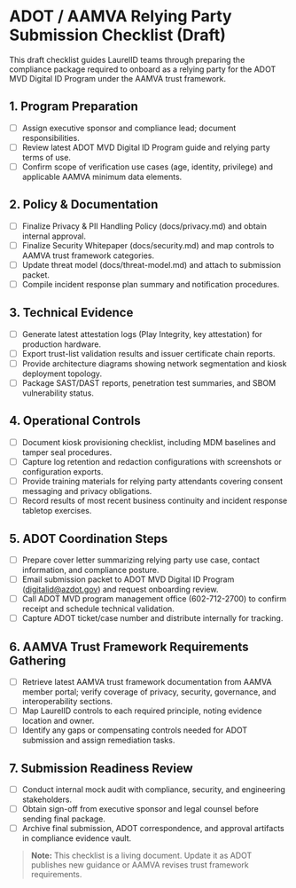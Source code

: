 # ADOT / AAMVA Relying Party Submission Checklist (Draft)

This draft checklist guides LaurelID teams through preparing the compliance package required to onboard as a relying party for the ADOT MVD Digital ID Program under the AAMVA trust framework.

## 1. Program Preparation
- [ ] Assign executive sponsor and compliance lead; document responsibilities.
- [ ] Review latest ADOT MVD Digital ID Program guide and relying party terms of use.
- [ ] Confirm scope of verification use cases (age, identity, privilege) and applicable AAMVA minimum data elements.

## 2. Policy & Documentation
- [ ] Finalize Privacy & PII Handling Policy (docs/privacy.md) and obtain internal approval.
- [ ] Finalize Security Whitepaper (docs/security.md) and map controls to AAMVA trust framework categories.
- [ ] Update threat model (docs/threat-model.md) and attach to submission packet.
- [ ] Compile incident response plan summary and notification procedures.

## 3. Technical Evidence
- [ ] Generate latest attestation logs (Play Integrity, key attestation) for production hardware.
- [ ] Export trust-list validation results and issuer certificate chain reports.
- [ ] Provide architecture diagrams showing network segmentation and kiosk deployment topology.
- [ ] Package SAST/DAST reports, penetration test summaries, and SBOM vulnerability status.

## 4. Operational Controls
- [ ] Document kiosk provisioning checklist, including MDM baselines and tamper seal procedures.
- [ ] Capture log retention and redaction configurations with screenshots or configuration exports.
- [ ] Provide training materials for relying party attendants covering consent messaging and privacy obligations.
- [ ] Record results of most recent business continuity and incident response tabletop exercises.

## 5. ADOT Coordination Steps
- [ ] Prepare cover letter summarizing relying party use case, contact information, and compliance posture.
- [ ] Email submission packet to ADOT MVD Digital ID Program (digitalid@azdot.gov) and request onboarding review.
- [ ] Call ADOT MVD program management office (602-712-2700) to confirm receipt and schedule technical validation.
- [ ] Capture ADOT ticket/case number and distribute internally for tracking.

## 6. AAMVA Trust Framework Requirements Gathering
- [ ] Retrieve latest AAMVA trust framework documentation from AAMVA member portal; verify coverage of privacy, security, governance, and interoperability sections.
- [ ] Map LaurelID controls to each required principle, noting evidence location and owner.
- [ ] Identify any gaps or compensating controls needed for ADOT submission and assign remediation tasks.

## 7. Submission Readiness Review
- [ ] Conduct internal mock audit with compliance, security, and engineering stakeholders.
- [ ] Obtain sign-off from executive sponsor and legal counsel before sending final package.
- [ ] Archive final submission, ADOT correspondence, and approval artifacts in compliance evidence vault.

> **Note:** This checklist is a living document. Update it as ADOT publishes new guidance or AAMVA revises trust framework requirements.

